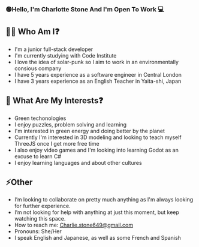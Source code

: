 ### 🟢Hello, I'm Charlotte Stone And I'm Open To Work 💻

## 👩‍🚀 Who Am I❓

  - I'm a junior full-stack developer
  - I'm currently studying with Code Institute
  - I love the idea of solar-punk so I aim to work in an environmentally consious company
  - I have 5 years experience as a software engineer in Central London
  - I have 3 years experience as an English Teacher in Yaita-shi, Japan

## 🔭 What Are My Interests❓

  - Green techonologies
  - I enjoy puzzles, problem solving and learning
  - I'm interested in green energy and doing better by the planet
  - Currently I'm interested in 3D modeling and looking to teach myself ThreeJS once I get more free time
  - I also enjoy video games and I'm looking into learning Godot as an excuse to learn C#
  - I enjoy learning languages and about other cultures

## ⚡Other

  - I’m looking to collaborate on pretty much anything as I'm always looking for further experience.
  - I’m not looking for help with anything at just this moment, but keep watching this space.
  - How to reach me: Charlie.stone649@gmail.com
  - Pronouns: She/Her
  - I speak English and Japanese, as well as some French and Spanish

